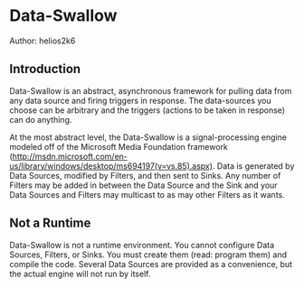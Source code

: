 <h1>Data-Swallow</h1>
Author: helios2k6

<h2>Introduction</h2>
Data-Swallow is an abstract, asynchronous framework for pulling data from any data source and firing triggers in response. The data-sources you choose can be arbitrary and the triggers (actions to be taken in response) can do anything. 

At the most abstract level, the Data-Swallow is a signal-processing engine modeled off of the Microsoft Media Foundation framework (http://msdn.microsoft.com/en-us/library/windows/desktop/ms694197(v=vs.85).aspx). Data is generated by Data Sources, modified by Filters, and then sent to Sinks. Any number of Filters may be added in between the Data Source and the Sink and your Data Sources and Filters may multicast to as may other Filters as it wants. 

<h2>Not a Runtime</h2>
Data-Swallow is not a runtime environment. You cannot configure Data Sources, Filters, or Sinks. You must create them (read: program them) and compile the code. Several Data Sources are provided as a convenience, but the actual engine will not run by itself. 
